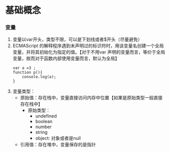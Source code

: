 基础概念
====

### 变量
1. 变量以var开头，类型不限，可以是下划线或者$开头（尽量避免）
2. ECMAScript 的解释程序遇到未声明过的标识符时，用该变量名创建一个全局变量，并将其初始化为指定的值。【对于不用var 声明的变量而言，等价于全局变量，故而对于函数内部使用变量而言，默认为全局】
    ```
    var a =3 ;
    function p(){
        console.log(a);
    }
    ```
3. 变量类型：
    - 原始值：存在栈中，变量直接访问内存中位置【如果是原始类型一般直接存在栈中】
        - 原始类型：
            - undefined
            - boolean
            - number
            - string
            - object: 对象或者是null
    - 引用值：存在堆中，变量保存的是指针
    
    
